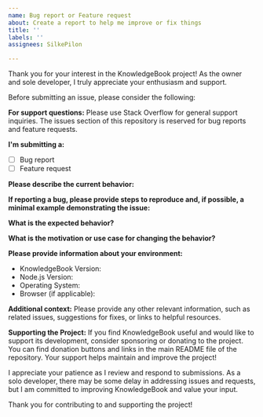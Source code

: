 ```yaml
---
name: Bug report or Feature request
about: Create a report to help me improve or fix things
title: ''
labels: ''
assignees: SilkePilon

---
```


Thank you for your interest in the KnowledgeBook project! As the owner and sole developer, I truly appreciate your enthusiasm and support.

Before submitting an issue, please consider the following:

**For support questions:**
Please use Stack Overflow for general support inquiries. The issues section of this repository is reserved for bug reports and feature requests.

**I'm submitting a:**

- [ ] Bug report
- [ ] Feature request

**Please describe the current behavior:**

**If reporting a bug, please provide steps to reproduce and, if possible, a minimal example demonstrating the issue:**

**What is the expected behavior?**

**What is the motivation or use case for changing the behavior?**

**Please provide information about your environment:**

- KnowledgeBook Version:
- Node.js Version:
- Operating System:
- Browser (if applicable):

**Additional context:**
Please provide any other relevant information, such as related issues, suggestions for fixes, or links to helpful resources.

**Supporting the Project:**
If you find KnowledgeBook useful and would like to support its development, consider sponsoring or donating to the project. You can find donation buttons and links in the main README file of the repository. Your support helps maintain and improve the project!

I appreciate your patience as I review and respond to submissions. As a solo developer, there may be some delay in addressing issues and requests, but I am committed to improving KnowledgeBook and value your input.

Thank you for contributing to and supporting the project!
